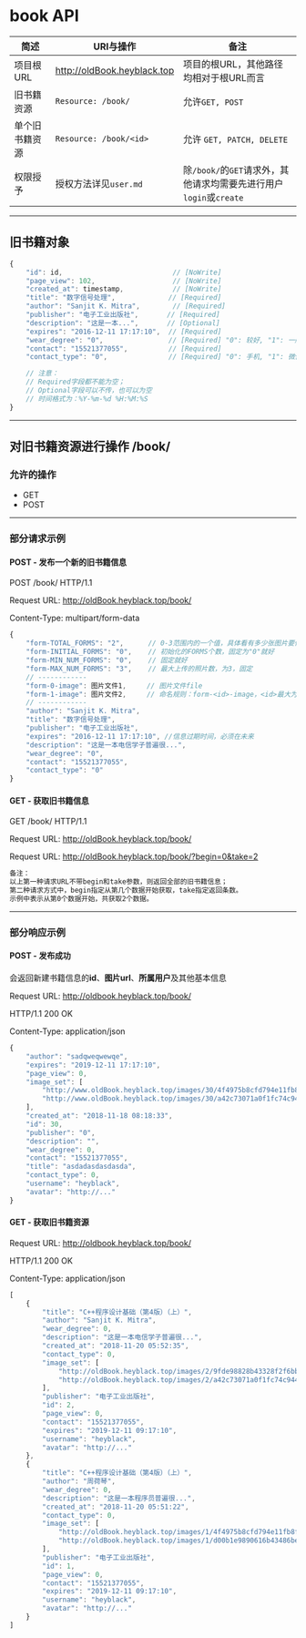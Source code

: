 # book API

|简述|URI与操作|备注|
|-|-|-|
|项目根URL|http://oldBook.heyblack.top|项目的根URL，其他路径均相对于根URL而言|
|旧书籍资源|`Resource: /book/`|允许`GET, POST`|
|单个旧书籍资源|`Resource: /book/<id>`|允许 `GET, PATCH, DELETE`|
|权限授予|授权方法详见`user.md`|除`/book/`的`GET`请求外，其他请求均需要先进行用户`login`或`create`|

---
## 旧书籍对象
```js
{
    "id": id,                           // [NoWrite]
    "page_view": 102,                   // [NoWrite]
    "created_at": timestamp,            // [NoWrite]
    "title": "数字信号处理",             // [Required]
    "author": "Sanjit K. Mitra",        // [Required]
    "publisher": "电子工业出版社",       // [Required]
    "description": "这是一本...",       // [Optional]
    "expires": "2016-12-11 17:17:10",  // [Required]
    "wear_degree": "0",                // [Required] "0": 较好, "1": 一般, "2": 严重
    "contact": "15521377055",          // [Required]
    "contact_type": "0",               // [Required] "0": 手机, "1": 微信, "2": qq

    // 注意：
    // Required字段都不能为空；
    // Optional字段可以不传，也可以为空
    // 时间格式为：%Y-%m-%d %H:%M:%S
}
```

---

## 对旧书籍资源进行操作 /book/

### 允许的操作
* GET
* POST

---

### 部分请求示例
#### POST - 发布一个新的旧书籍信息
POST /book/ HTTP/1.1

Request URL: http://oldBook.heyblack.top/book/

Content-Type: multipart/form-data
```js
{
	"form-TOTAL_FORMS": "2",      // 0-3范围内的一个值，具体看有多少张图片要传；这里假设2张照片要传
	"form-INITIAL_FORMS": "0",    // 初始化的FORMS个数，固定为"0"就好
	"form-MIN_NUM_FORMS": "0",    // 固定就好
	"form-MAX_NUM_FORMS": "3",    // 最大上传的照片数，为3，固定
  	// ------------
  	"form-0-image": 图片文件1,     // 图片文件file
  	"form-1-image": 图片文件2,     // 命名规则：form-<id>-image，<id>最大为2
  	// ------------
	"author": "Sanjit K. Mitra",
	"title": "数字信号处理",
	"publisher": "电子工业出版社",
	"expires": "2016-12-11 17:17:10", //信息过期时间，必须在未来
	"description": "这是一本电信学子普遍很...",
	"wear_degree": "0",
	"contact": "15521377055",
	"contact_type": "0"
}
```

#### GET - 获取旧书籍信息
GET /book/ HTTP/1.1

Request URL: http://oldBook.heyblack.top/book/

Request URL: http://oldBook.heyblack.top/book/?begin=0&take=2
```js
备注：
以上第一种请求URL不带begin和take参数，则返回全部的旧书籍信息；
第二种请求方式中，begin指定从第几个数据开始获取，take指定返回条数。
示例中表示从第0个数据开始，共获取2个数据。
```
---

### 部分响应示例
#### POST - 发布成功
会返回新建书籍信息的**id**、**图片url**、**所属用户**及其他基本信息

Request URL: http://oldbook.heyblack.top/book/

HTTP/1.1 200 OK

Content-Type: application/json
```js
{
    "author": "sadqweqwewqe",
    "expires": "2019-12-11 17:17:10",
    "page_view": 0,
    "image_set": [
        "http://www.oldBook.heyblack.top/images/30/4f4975b8cfd794e11fb8ff487e1199c1.jpg",
        "http://www.oldBook.heyblack.top/images/30/a42c73071a0f1fc74c9442d64d07450f.jpg"
    ],
    "created_at": "2018-11-18 08:18:33",
    "id": 30,
    "publisher": "0",
    "description": "",
    "wear_degree": 0,
    "contact": "15521377055",
    "title": "asdadasdasdasda",
    "contact_type": 0,
    "username": "heyblack",
    "avatar": "http://..."
}
```

#### GET - 获取旧书籍资源

Request URL: http://oldbook.heyblack.top/book/

HTTP/1.1 200 OK

Content-Type: application/json

```js
[
    {
        "title": "C++程序设计基础（第4版）（上）",
        "author": "Sanjit K. Mitra",
        "wear_degree": 0,
        "description": "这是一本电信学子普遍很...",
        "created_at": "2018-11-20 05:52:35",
        "contact_type": 0,
        "image_set": [
            "http://oldBook.heyblack.top/images/2/9fde98828b43328f2f6bba387ea898da.jpg",
            "http://oldBook.heyblack.top/images/2/a42c73071a0f1fc74c9442d64d07450f.jpg"
        ],
        "publisher": "电子工业出版社",
        "id": 2,
        "page_view": 0,
        "contact": "15521377055",
        "expires": "2019-12-11 09:17:10",
        "username": "heyblack",
        "avatar": "http://..."
    },
    {
        "title": "C++程序设计基础（第4版）（上）",
        "author": "周荷琴",
        "wear_degree": 0,
        "description": "这是一本程序员普遍很...",
        "created_at": "2018-11-20 05:51:22",
        "contact_type": 0,
        "image_set": [
            "http://oldBook.heyblack.top/images/1/4f4975b8cfd794e11fb8ff487e1199c1.jpg",
            "http://oldBook.heyblack.top/images/1/d00b1e9890616b43486bebc27c567e5f.jpg"
        ],
        "publisher": "电子工业出版社",
        "id": 1,
        "page_view": 0,
        "contact": "15521377055",
        "expires": "2019-12-11 09:17:10",
        "username": "heyblack",
        "avatar": "http://..."
    }
]
```
